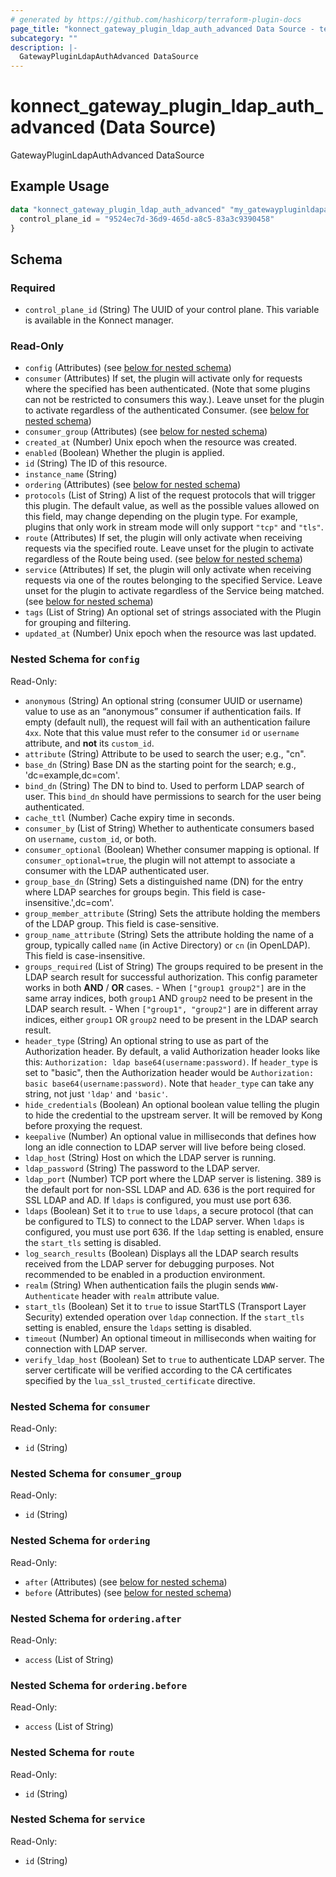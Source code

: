 ```yaml
---
# generated by https://github.com/hashicorp/terraform-plugin-docs
page_title: "konnect_gateway_plugin_ldap_auth_advanced Data Source - terraform-provider-konnect"
subcategory: ""
description: |-
  GatewayPluginLdapAuthAdvanced DataSource
---
```


# konnect_gateway_plugin_ldap_auth_advanced (Data Source)

GatewayPluginLdapAuthAdvanced DataSource

## Example Usage

```terraform
data "konnect_gateway_plugin_ldap_auth_advanced" "my_gatewaypluginldapauthadvanced" {
  control_plane_id = "9524ec7d-36d9-465d-a8c5-83a3c9390458"
}
```

<!-- schema generated by tfplugindocs -->
## Schema

### Required

- `control_plane_id` (String) The UUID of your control plane. This variable is available in the Konnect manager.

### Read-Only

- `config` (Attributes) (see [below for nested schema](#nestedatt--config))
- `consumer` (Attributes) If set, the plugin will activate only for requests where the specified has been authenticated. (Note that some plugins can not be restricted to consumers this way.). Leave unset for the plugin to activate regardless of the authenticated Consumer. (see [below for nested schema](#nestedatt--consumer))
- `consumer_group` (Attributes) (see [below for nested schema](#nestedatt--consumer_group))
- `created_at` (Number) Unix epoch when the resource was created.
- `enabled` (Boolean) Whether the plugin is applied.
- `id` (String) The ID of this resource.
- `instance_name` (String)
- `ordering` (Attributes) (see [below for nested schema](#nestedatt--ordering))
- `protocols` (List of String) A list of the request protocols that will trigger this plugin. The default value, as well as the possible values allowed on this field, may change depending on the plugin type. For example, plugins that only work in stream mode will only support `"tcp"` and `"tls"`.
- `route` (Attributes) If set, the plugin will only activate when receiving requests via the specified route. Leave unset for the plugin to activate regardless of the Route being used. (see [below for nested schema](#nestedatt--route))
- `service` (Attributes) If set, the plugin will only activate when receiving requests via one of the routes belonging to the specified Service. Leave unset for the plugin to activate regardless of the Service being matched. (see [below for nested schema](#nestedatt--service))
- `tags` (List of String) An optional set of strings associated with the Plugin for grouping and filtering.
- `updated_at` (Number) Unix epoch when the resource was last updated.

<a id="nestedatt--config"></a>
### Nested Schema for `config`

Read-Only:

- `anonymous` (String) An optional string (consumer UUID or username) value to use as an “anonymous” consumer if authentication fails. If empty (default null), the request will fail with an authentication failure `4xx`. Note that this value must refer to the consumer `id` or `username` attribute, and **not** its `custom_id`.
- `attribute` (String) Attribute to be used to search the user; e.g., "cn".
- `base_dn` (String) Base DN as the starting point for the search; e.g., 'dc=example,dc=com'.
- `bind_dn` (String) The DN to bind to. Used to perform LDAP search of user. This `bind_dn` should have permissions to search for the user being authenticated.
- `cache_ttl` (Number) Cache expiry time in seconds.
- `consumer_by` (List of String) Whether to authenticate consumers based on `username`, `custom_id`, or both.
- `consumer_optional` (Boolean) Whether consumer mapping is optional. If `consumer_optional=true`, the plugin will not attempt to associate a consumer with the LDAP authenticated user.
- `group_base_dn` (String) Sets a distinguished name (DN) for the entry where LDAP searches for groups begin. This field is case-insensitive.',dc=com'.
- `group_member_attribute` (String) Sets the attribute holding the members of the LDAP group. This field is case-sensitive.
- `group_name_attribute` (String) Sets the attribute holding the name of a group, typically called `name` (in Active Directory) or `cn` (in OpenLDAP). This field is case-insensitive.
- `groups_required` (List of String) The groups required to be present in the LDAP search result for successful authorization. This config parameter works in both **AND** / **OR** cases. - When `["group1 group2"]` are in the same array indices, both `group1` AND `group2` need to be present in the LDAP search result. - When `["group1", "group2"]` are in different array indices, either `group1` OR `group2` need to be present in the LDAP search result.
- `header_type` (String) An optional string to use as part of the Authorization header. By default, a valid Authorization header looks like this: `Authorization: ldap base64(username:password)`. If `header_type` is set to "basic", then the Authorization header would be `Authorization: basic base64(username:password)`. Note that `header_type` can take any string, not just `'ldap'` and `'basic'`.
- `hide_credentials` (Boolean) An optional boolean value telling the plugin to hide the credential to the upstream server. It will be removed by Kong before proxying the request.
- `keepalive` (Number) An optional value in milliseconds that defines how long an idle connection to LDAP server will live before being closed.
- `ldap_host` (String) Host on which the LDAP server is running.
- `ldap_password` (String) The password to the LDAP server.
- `ldap_port` (Number) TCP port where the LDAP server is listening. 389 is the default port for non-SSL LDAP and AD. 636 is the port required for SSL LDAP and AD. If `ldaps` is configured, you must use port 636.
- `ldaps` (Boolean) Set it to `true` to use `ldaps`, a secure protocol (that can be configured to TLS) to connect to the LDAP server. When `ldaps` is configured, you must use port 636. If the `ldap` setting is enabled, ensure the `start_tls` setting is disabled.
- `log_search_results` (Boolean) Displays all the LDAP search results received from the LDAP server for debugging purposes. Not recommended to be enabled in a production environment.
- `realm` (String) When authentication fails the plugin sends `WWW-Authenticate` header with `realm` attribute value.
- `start_tls` (Boolean) Set it to `true` to issue StartTLS (Transport Layer Security) extended operation over `ldap` connection. If the `start_tls` setting is enabled, ensure the `ldaps` setting is disabled.
- `timeout` (Number) An optional timeout in milliseconds when waiting for connection with LDAP server.
- `verify_ldap_host` (Boolean) Set to `true` to authenticate LDAP server. The server certificate will be verified according to the CA certificates specified by the `lua_ssl_trusted_certificate` directive.


<a id="nestedatt--consumer"></a>
### Nested Schema for `consumer`

Read-Only:

- `id` (String)


<a id="nestedatt--consumer_group"></a>
### Nested Schema for `consumer_group`

Read-Only:

- `id` (String)


<a id="nestedatt--ordering"></a>
### Nested Schema for `ordering`

Read-Only:

- `after` (Attributes) (see [below for nested schema](#nestedatt--ordering--after))
- `before` (Attributes) (see [below for nested schema](#nestedatt--ordering--before))

<a id="nestedatt--ordering--after"></a>
### Nested Schema for `ordering.after`

Read-Only:

- `access` (List of String)


<a id="nestedatt--ordering--before"></a>
### Nested Schema for `ordering.before`

Read-Only:

- `access` (List of String)



<a id="nestedatt--route"></a>
### Nested Schema for `route`

Read-Only:

- `id` (String)


<a id="nestedatt--service"></a>
### Nested Schema for `service`

Read-Only:

- `id` (String)
